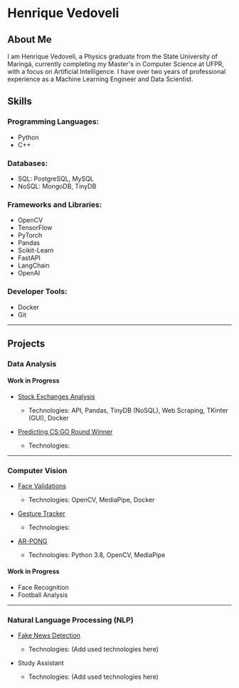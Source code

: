# Henrique Vedoveli

## About Me

I am Henrique Vedoveli, a Physics graduate from the State University of Maringá, currently completing my Master's in Computer Science at UFPR, with a focus on Artificial Intelligence. I have over two years of professional experience as a Machine Learning Engineer and Data Scientist.

## Skills
### Programming Languages:
- Python
- C++

### Databases:
- SQL: PostgreSQL, MySQL
- NoSQL: MongoDB, TinyDB
  
### Frameworks and Libraries:
- OpenCV
- TensorFlow
- PyTorch
- Pandas
- Scikit-Learn
- FastAPI
- LangChain
- OpenAI
  
### Developer Tools:
- Docker
- Git
---
## Projects

### Data Analysis

#### Work in Progress
* [Stock Exchanges Analysis](https://github.com/henriquevedoveli/stock_exchange_analysis)
  - Technologies: API, Pandas, TinyDB (NoSQL), Web Scraping, TKinter (GUI), Docker

* [Predicting CS:GO Round Winner](https://github.com/henriquevedoveli/csgo)
  - Technologies:
 
---
### Computer Vision

* [Face Validations](https://github.com/henriquevedoveli/face-validations)
  - Technologies: OpenCV, MediaPipe, Docker

* [Gesture Tracker](https://github.com/henriquevedoveli/Gesture-Tracker)
  - Technologies:
    
* [AR-PONG](https://github.com/henriquevedoveli/ARPONG)
  - Technologies: Python 3.8, OpenCV, MediaPipe

#### Work in Progress
* Face Recognition
* Football Analysis

---
### Natural Language Processing (NLP)

* [Fake News Detection](https://github.com/henriquevedoveli/NLP-fake-news-detection)
  - Technologies: (Add used technologies here)

* Study Assistant
  - Technologies: (Add used technologies here)

